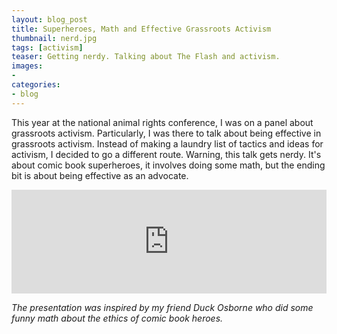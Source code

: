 ```yaml
---
layout: blog_post
title: Superheroes, Math and Effective Grassroots Activism
thumbnail: nerd.jpg
tags: [activism]
teaser: Getting nerdy. Talking about The Flash and activism.
images:
-
categories:
- blog
---
```

This year at the national animal rights conference, I was on a panel about grassroots activism. Particularly, I was there to talk about being effective in grassroots activism. Instead of making a laundry list of tactics and ideas for activism, I decided to go a different route. Warning, this talk gets nerdy. It's about comic book superheroes, it involves doing some math, but the ending bit is about being effective as an advocate.

<iframe width="100%" height="166" scrolling="no" frameborder="no" src="https://w.soundcloud.com/player/?url=https%3A//api.soundcloud.com/tracks/218752417&amp;color=ff5500&amp;auto_play=false&amp;hide_related=false&amp;show_comments=true&amp;show_user=true&amp;show_reposts=false"></iframe>

*The presentation was inspired by my friend Duck Osborne who did some funny math about the ethics of comic book heroes.*
